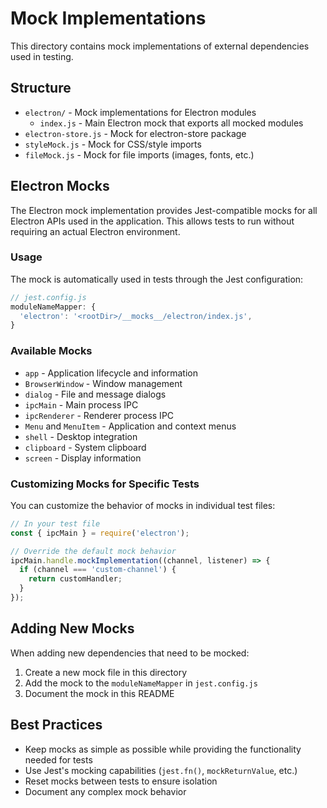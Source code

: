 # Mock Implementations

This directory contains mock implementations of external dependencies used in testing.

## Structure

- `electron/` - Mock implementations for Electron modules
  - `index.js` - Main Electron mock that exports all mocked modules
- `electron-store.js` - Mock for electron-store package
- `styleMock.js` - Mock for CSS/style imports
- `fileMock.js` - Mock for file imports (images, fonts, etc.)

## Electron Mocks

The Electron mock implementation provides Jest-compatible mocks for all Electron APIs used in the application. This allows tests to run without requiring an actual Electron environment.

### Usage

The mock is automatically used in tests through the Jest configuration:

```js
// jest.config.js
moduleNameMapper: {
  'electron': '<rootDir>/__mocks__/electron/index.js',
}
```

### Available Mocks

- `app` - Application lifecycle and information
- `BrowserWindow` - Window management
- `dialog` - File and message dialogs
- `ipcMain` - Main process IPC
- `ipcRenderer` - Renderer process IPC
- `Menu` and `MenuItem` - Application and context menus
- `shell` - Desktop integration
- `clipboard` - System clipboard
- `screen` - Display information

### Customizing Mocks for Specific Tests

You can customize the behavior of mocks in individual test files:

```js
// In your test file
const { ipcMain } = require('electron');

// Override the default mock behavior
ipcMain.handle.mockImplementation((channel, listener) => {
  if (channel === 'custom-channel') {
    return customHandler;
  }
});
```

## Adding New Mocks

When adding new dependencies that need to be mocked:

1. Create a new mock file in this directory
2. Add the mock to the `moduleNameMapper` in `jest.config.js`
3. Document the mock in this README

## Best Practices

- Keep mocks as simple as possible while providing the functionality needed for tests
- Use Jest's mocking capabilities (`jest.fn()`, `mockReturnValue`, etc.)
- Reset mocks between tests to ensure isolation
- Document any complex mock behavior 